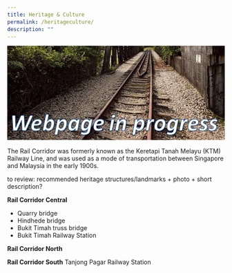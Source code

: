 ```yaml
---
title: Heritage & Culture
permalink: /heritageculture/
description: ""
---
```

![Alt text for image on Isomer site](/images/webpageinprogress.png)

The Rail Corridor was formerly known as the Keretapi Tanah Melayu (KTM) Railway Line, and was used as a mode of transportation between Singapore and Malaysia in the early 1900s.

to review: recommended heritage structures/landmarks + photo + short description?

**Rail Corridor Central**
- Quarry bridge
- Hindhede bridge
- Bukit Timah truss bridge
- Bukit Timah Railway Station


**Rail Corridor North**

**Rail Corridor South**
Tanjong Pagar Railway Station